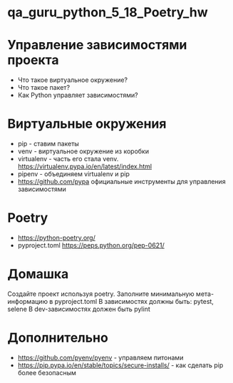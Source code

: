 # qa_guru_python_5_18_Poetry_hw

# Управление зависимостями проекта
- Что такое виртуальное окружение?
- Что такое пакет?
- Как Python управляет зависимостями?
# Виртуальные окружения
- pip - ставим пакеты
- venv - виртуальное окружение из коробки
- virtualenv - часть его стала venv. https://virtualenv.pypa.io/en/latest/index.html
- pipenv - объединяем virtualenv и pip
- https://github.com/pypa официальные инструменты для управления зависимостями
# Poetry
- https://python-poetry.org/
- pyproject.toml https://peps.python.org/pep-0621/
# Домашка
Создайте проект используя poetry. Заполните минимальную мета-информацию в pyproject.toml
В зависимостях должны быть: pytest, selene
В dev-зависимостях должен быть pylint
# Дополнительно
- https://github.com/pyenv/pyenv - управляем питонами
- https://pip.pypa.io/en/stable/topics/secure-installs/ - как сделать pip более безопасным